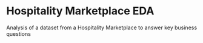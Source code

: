 # Hospitality Marketplace EDA
 Analysis of a dataset from a Hospitality Marketplace to answer key business questions 
